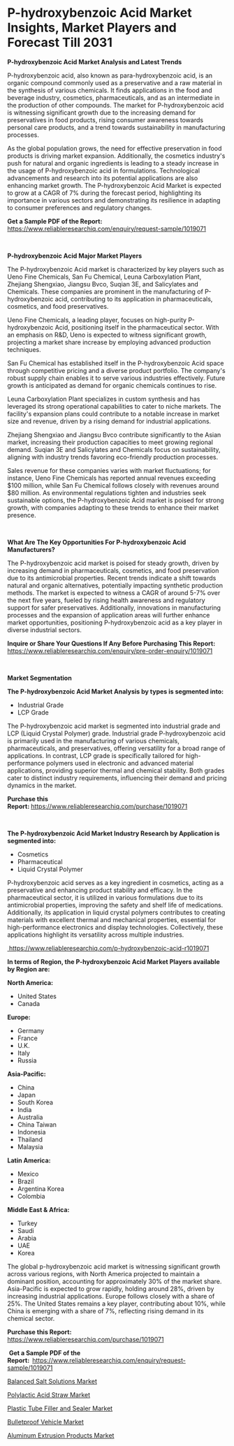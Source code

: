 <p><h1>P-hydroxybenzoic Acid Market Insights, Market Players and Forecast Till 2031</h1></p><p><strong>P-hydroxybenzoic Acid Market Analysis and Latest Trends</strong></p>
<p><p>P-hydroxybenzoic acid, also known as para-hydroxybenzoic acid, is an organic compound commonly used as a preservative and a raw material in the synthesis of various chemicals. It finds applications in the food and beverage industry, cosmetics, pharmaceuticals, and as an intermediate in the production of other compounds. The market for P-hydroxybenzoic acid is witnessing significant growth due to the increasing demand for preservatives in food products, rising consumer awareness towards personal care products, and a trend towards sustainability in manufacturing processes.</p><p>As the global population grows, the need for effective preservation in food products is driving market expansion. Additionally, the cosmetics industry's push for natural and organic ingredients is leading to a steady increase in the usage of P-hydroxybenzoic acid in formulations. Technological advancements and research into its potential applications are also enhancing market growth. The P-hydroxybenzoic Acid Market is expected to grow at a CAGR of 7% during the forecast period, highlighting its importance in various sectors and demonstrating its resilience in adapting to consumer preferences and regulatory changes.</p></p>
<p><strong>Get a Sample PDF of the Report:&nbsp;</strong> <a href="https://www.reliableresearchiq.com/enquiry/request-sample/1019071">https://www.reliableresearchiq.com/enquiry/request-sample/1019071</a></p>
<p>&nbsp;</p>
<p><strong>P-hydroxybenzoic Acid Major Market Players</strong></p>
<p><p>The P-hydroxybenzoic Acid market is characterized by key players such as Ueno Fine Chemicals, San Fu Chemical, Leuna Carboxylation Plant, Zhejiang Shengxiao, Jiangsu Bvco, Suqian 3E, and Salicylates and Chemicals. These companies are prominent in the manufacturing of P-hydroxybenzoic acid, contributing to its application in pharmaceuticals, cosmetics, and food preservatives.</p><p>Ueno Fine Chemicals, a leading player, focuses on high-purity P-hydroxybenzoic Acid, positioning itself in the pharmaceutical sector. With an emphasis on R&D, Ueno is expected to witness significant growth, projecting a market share increase by employing advanced production techniques.</p><p>San Fu Chemical has established itself in the P-hydroxybenzoic Acid space through competitive pricing and a diverse product portfolio. The company's robust supply chain enables it to serve various industries effectively. Future growth is anticipated as demand for organic chemicals continues to rise.</p><p>Leuna Carboxylation Plant specializes in custom synthesis and has leveraged its strong operational capabilities to cater to niche markets. The facility's expansion plans could contribute to a notable increase in market size and revenue, driven by a rising demand for industrial applications.</p><p>Zhejiang Shengxiao and Jiangsu Bvco contribute significantly to the Asian market, increasing their production capacities to meet growing regional demand. Suqian 3E and Salicylates and Chemicals focus on sustainability, aligning with industry trends favoring eco-friendly production processes.</p><p>Sales revenue for these companies varies with market fluctuations; for instance, Ueno Fine Chemicals has reported annual revenues exceeding $100 million, while San Fu Chemical follows closely with revenues around $80 million. As environmental regulations tighten and industries seek sustainable options, the P-hydroxybenzoic Acid market is poised for strong growth, with companies adapting to these trends to enhance their market presence.</p></p>
<p>&nbsp;</p>
<p><strong>What Are The Key Opportunities For P-hydroxybenzoic Acid Manufacturers?</strong></p>
<p><p>The P-hydroxybenzoic acid market is poised for steady growth, driven by increasing demand in pharmaceuticals, cosmetics, and food preservation due to its antimicrobial properties. Recent trends indicate a shift towards natural and organic alternatives, potentially impacting synthetic production methods. The market is expected to witness a CAGR of around 5-7% over the next five years, fueled by rising health awareness and regulatory support for safer preservatives. Additionally, innovations in manufacturing processes and the expansion of application areas will further enhance market opportunities, positioning P-hydroxybenzoic acid as a key player in diverse industrial sectors.</p></p>
<p><strong>Inquire or Share Your Questions If Any Before Purchasing This Report:</strong> <a href="https://www.reliableresearchiq.com/enquiry/pre-order-enquiry/1019071">https://www.reliableresearchiq.com/enquiry/pre-order-enquiry/1019071</a></p>
<p>&nbsp;</p>
<p><strong>Market Segmentation</strong></p>
<p><strong>The P-hydroxybenzoic Acid Market Analysis by types is segmented into:</strong></p>
<p><ul><li>Industrial Grade</li><li>LCP Grade</li></ul></p>
<p><p>The P-hydroxybenzoic acid market is segmented into industrial grade and LCP (Liquid Crystal Polymer) grade. Industrial grade P-hydroxybenzoic acid is primarily used in the manufacturing of various chemicals, pharmaceuticals, and preservatives, offering versatility for a broad range of applications. In contrast, LCP grade is specifically tailored for high-performance polymers used in electronic and advanced material applications, providing superior thermal and chemical stability. Both grades cater to distinct industry requirements, influencing their demand and pricing dynamics in the market.</p></p>
<p><strong>Purchase this Report:&nbsp;</strong><a href="https://www.reliableresearchiq.com/purchase/1019071">https://www.reliableresearchiq.com/purchase/1019071</a></p>
<p>&nbsp;</p>
<p><strong>The P-hydroxybenzoic Acid Market Industry Research by Application is segmented into:</strong></p>
<p><ul><li>Cosmetics</li><li>Pharmaceutical</li><li>Liquid Crystal Polymer</li></ul></p>
<p><p>P-hydroxybenzoic acid serves as a key ingredient in cosmetics, acting as a preservative and enhancing product stability and efficacy. In the pharmaceutical sector, it is utilized in various formulations due to its antimicrobial properties, improving the safety and shelf life of medications. Additionally, its application in liquid crystal polymers contributes to creating materials with excellent thermal and mechanical properties, essential for high-performance electronics and display technologies. Collectively, these applications highlight its versatility across multiple industries.</p></p>
<p><a href="https://www.reliableresearchiq.com/p-hydroxybenzoic-acid-r1019071">&nbsp;https://www.reliableresearchiq.com/p-hydroxybenzoic-acid-r1019071</a></p>
<p><strong>In terms of Region, the P-hydroxybenzoic Acid Market Players available by Region are:</strong></p>
<p>
    <p> <strong> North America: </strong>
        <ul>
            <li>United States</li>
            <li>Canada</li>
        </ul>
        </p> 
    <p> <strong> Europe: </strong>
        <ul>
            <li>Germany</li>
            <li>France</li>
            <li>U.K.</li>
            <li>Italy</li>
            <li>Russia</li>
        </ul>
        </p> 
    <p> <strong> Asia-Pacific: </strong>
        <ul>
            <li>China</li>
            <li>Japan</li>
            <li>South Korea</li>
            <li>India</li>
            <li>Australia</li>
            <li>China Taiwan</li>
            <li>Indonesia</li>
            <li>Thailand</li>
            <li>Malaysia</li>
        </ul>
        </p> 
    <p> <strong> Latin America: </strong>
        <ul>
            <li>Mexico</li>
            <li>Brazil</li>
            <li>Argentina Korea</li>
            <li>Colombia</li>
        </ul>
        </p> 
    <p> <strong> Middle East & Africa: </strong>
        <ul>
            <li>Turkey</li>
            <li>Saudi</li>
            <li>Arabia</li>
            <li>UAE</li>
            <li>Korea</li>
        </ul>
    </p>
    </p>
<p><p>The global p-hydroxybenzoic acid market is witnessing significant growth across various regions, with North America projected to maintain a dominant position, accounting for approximately 30% of the market share. Asia-Pacific is expected to grow rapidly, holding around 28%, driven by increasing industrial applications. Europe follows closely with a share of 25%. The United States remains a key player, contributing about 10%, while China is emerging with a share of 7%, reflecting rising demand in its chemical sector.</p></p>
<p><strong>Purchase this Report: </strong><a href="https://www.reliableresearchiq.com/purchase/1019071">https://www.reliableresearchiq.com/purchase/1019071</a></p>
<p>&nbsp;<strong>Get a Sample PDF of the Report:&nbsp;&nbsp;</strong><a href="https://www.reliableresearchiq.com/enquiry/request-sample/1019071">https://www.reliableresearchiq.com/enquiry/request-sample/1019071</a></p>
<p><strong></strong></p>
<p><p><a href="https://issuu.com/reportprime-2/docs/balanced-salt-solutions-market-size_426d61f33b5f7d">Balanced Salt Solutions Market</a></p><p><a href="https://medium.com/@lindakreitz382024/the-polylactic-acid-straw-market-has-grown-significantly-as-a-result-of-several-important-causes-d0b0fce2720c">Polylactic Acid Straw Market</a></p><p><a href="https://www.linkedin.com/pulse/plastic-tube-filler-sealer-market-size-growing-cagr-137-report-xynhf?trackingId=oaM8W2M3RWC3V2lvCYUGMQ%3D%3D">Plastic Tube Filler and Sealer Market</a></p><p><a href="https://medium.com/@alanernser/the-global-bulletproof-vehicle-market-is-expected-to-witness-a-compound-annual-growth-rate-cagr-6928afa094ba">Bulletproof Vehicle Market</a></p><p><a href="https://issuu.com/reportprime-2/docs/aluminum-extrusion-products-market-_91e57e4b6b31bd">Aluminum Extrusion Products Market</a></p></p>
